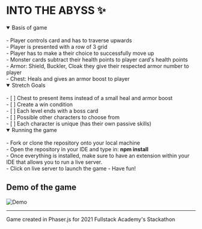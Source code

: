 # INTO THE ABYSS :sparkles:


<details open>
<summary>Basis of game</summary>
<br>
- Player controls card and has to traverse upwards
  <br>
- Player is presented with a row of 3 grid
  <br>
- Player has to make a their choice to successfully move up
  <br>
- Monster cards subtract their health points to player card's health points
  <br>
- Armor: Shield, Buckler, Cloak they give their respected armor number to player
  <br>
- Chest: Heals and gives an armor boost to player
</details>

<details open>
  <summary>Stretch Goals</summary>
  <br>
- [ ] Chest to present items instead of a small heal and armor boost
  <br>
- [ ] Create a win condition
  <br>
- [ ] Each level ends with a boss card
  <br>
- [ ] Possible other characters to choose from
  <br>
- [ ] Each character is unique (has their own passive skills)
  
  </details>
  
  <details open>
<summary>Running the game</summary>
<br>
  - Fork or clone the repository onto your local machine 
  <br>
  - Open the repository in your IDE and type in: <b>npm install</b>
 <br>
  - Once everything is installed, make sure to have an extension within your IDE that allows you to run a live server.
  <br>
  - Click on live server to launch the game
  - Have fun!
  </details>
 
<h2>Demo of the game</h2>

![Demo](https://github.com/Mleng89/Stackathon/blob/main/public/IntoTheAbyssDemo.gif)


---

Game created in Phaser.js for 2021 Fullstack Academy's Stackathon


